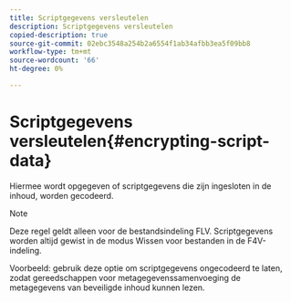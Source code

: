 ```yaml
---
title: Scriptgegevens versleutelen
description: Scriptgegevens versleutelen
copied-description: true
source-git-commit: 02ebc3548a254b2a6554f1ab34afbb3ea5f09bb8
workflow-type: tm+mt
source-wordcount: '66'
ht-degree: 0%

---
```


# Scriptgegevens versleutelen{#encrypting-script-data}

Hiermee wordt opgegeven of scriptgegevens die zijn ingesloten in de inhoud, worden gecodeerd.

>[!NOTE]
>
>Deze regel geldt alleen voor de bestandsindeling FLV. Scriptgegevens worden altijd gewist in de modus Wissen voor bestanden in de F4V-indeling.

Voorbeeld: gebruik deze optie om scriptgegevens ongecodeerd te laten, zodat gereedschappen voor metagegevenssamenvoeging de metagegevens van beveiligde inhoud kunnen lezen.
